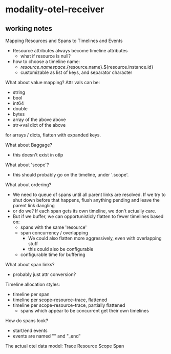 # modality-otel-receiver

## working notes
Mapping Resources and Spans to Timelines and Events
- Resource attributes always become timeline attributes
  - what if resource is null?
- how to choose a timeline name:
  - ${resource.namespace}.${resource.name}.${resource.instance.id}
  - customizable as list of keys, and separator character

What about value mapping?
Attr vals can be:
- string
- bool
- int64
- double
- bytes
- array of the above above
- str->val dict of the above

for arrays / dicts, flatten with expanded keys.

What about Baggage?
- this doesn't exist in otlp

What about 'scope'?
- this should probably go on the timeline, under '.scope'.

What about ordering?
- We need to queue of spans until all parent links are resolved. If we try to shut down before that happens, flush anything pending and leave the parent link dangling
- or do we? If each span gets its own timeline, we don't actually care. 
- But if we buffer, we can opportunisticly flatten to fewer timelines based on:
  - spans with the same 'resource'
  - span concurrency / overlapping
    - We could also flatten more aggressively, even with overlapping stuff
    - this could also be configurable
  - configurable time for buffering

What about span links?
- probably just attr conversion?
    
Timeline allocation styles:
- timeline per span
- timeline per scope-resource-trace, flattened
- timeline per scope-resource-trace, partially flattened
  - spans which appear to be concurrent get their own timelines

How do spans look?
- start/end events
- events are named "<span name>" and "<span name>_end"

The actual otel data model:
   Trace
    Resource
      Scope
        Span
 
